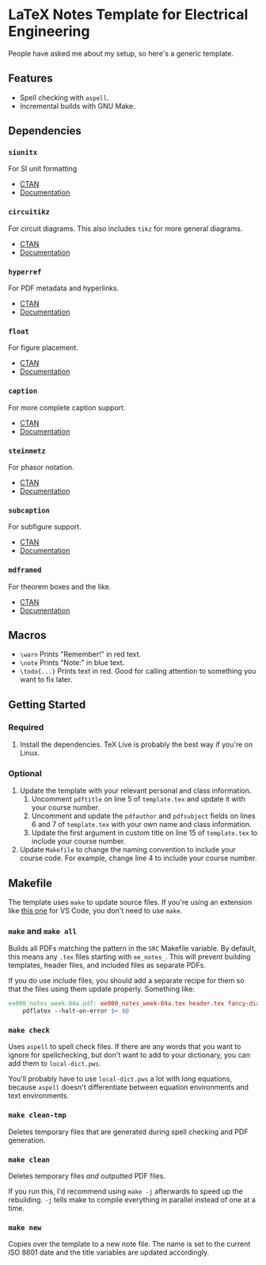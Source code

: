 LaTeX Notes Template for Electrical Engineering
===============================================

People have asked me about my setup, so here's a generic template.


Features
--------

 - Spell checking with `aspell`.
 - Incremental builds with GNU Make.


Dependencies
------------

### `siunitx`

For SI unit formatting

 - [CTAN](https://www.ctan.org/pkg/siunitx)
 - [Documentation](http://mirrors.ctan.org/macros/latex/contrib/siunitx/siunitx.pdf)

### `circuitikz`

For circuit diagrams. This also includes `tikz` for more general diagrams.

 - [CTAN](https://www.ctan.org/pkg/circuitikz)
 - [Documentation](https://texdoc.org/serve/circuitikz/0)

### `hyperref`

For PDF metadata and hyperlinks.

 - [CTAN](https://www.ctan.org/pkg/hyperref)
 - [Documentation](http://mirrors.ctan.org/macros/latex/contrib/hyperref/doc/hyperref-doc.pdf)

### `float`

For figure placement.

 - [CTAN](https://www.ctan.org/pkg/float)
 - [Documentation](http://mirrors.ctan.org/macros/latex/contrib/float/float.pdf)

### `caption`

For more complete caption support.

 - [CTAN](https://www.ctan.org/pkg/caption)
 - [Documentation](http://mirrors.ctan.org/macros/latex/contrib/caption/caption.pdf)

### `steinmetz`

For phasor notation.

 - [CTAN](https://www.ctan.org/pkg/steinmetz)
 - [Documentation](https://mirrors.ctan.org/macros/latex/contrib/steinmetz/README)

### `subcaption`

For subfigure support.

 - [CTAN](https://www.ctan.org/pkg/subcaption)
 - [Documentation](https://mirror.math.princeton.edu/pub/CTAN/macros/latex/contrib/caption/subcaption.pdf)

### `mdframed`

For theorem boxes and the like.

 - [CTAN](https://www.ctan.org/pkg/mdframed)
 - [Documentation](https://mirrors.rit.edu/CTAN/macros/latex/contrib/mdframed/mdframed.pdf)


Macros
------

 - `\warn` Prints "Remember!" in red text.
 - `\note` Prints "Note:" in blue text.
 - `\todo{...}` Prints text in red. Good for calling attention to something you
   want to fix later.


Getting Started
---------------

### Required

1. Install the dependencies. TeX Live is probably the best way if you're on
   Linux.

### Optional

1. Update the template with your relevant personal and class information.
	1. Uncomment `pdftitle` on line 5 of `template.tex` and update it with your
	   course number.
	2. Uncomment and update the `pdfauthor` and `pdfsubject` fields on lines 6
	   and 7 of `template.tex` with your own name and class information.
	3. Update the first argument in custom title on line 15 of `template.tex` to
	   include your course number.
2. Update `Makefile` to change the naming convention to include your course
   code. For example, change line 4 to include your course number.


Makefile
--------

The template uses `make` to update source files. If you're using an extension
like
[this one](https://marketplace.visualstudio.com/items?itemName=James-Yu.latex-workshop)
for VS Code, you don't need to use `make`.

### `make` and `make all`

Builds all PDFs matching the pattern in the `SRC` Makefile variable. By default,
this means any `.tex` files starting with `ee_notes_`. This will prevent
building templates, header files, and included files as separate PDFs.

If you do use include files, you should add a separate recipe for them so that
the files using them update properly. Something like:

```Makefile
ee000_notes_week-04a.pdf: ee000_notes_week-04a.tex header.tex fancy-diagram.tex
	pdflatex --halt-on-error $< $@
```

### `make check`

Uses `aspell` to spell check files. If there are any words that you want to
ignore for spellchecking, but don't want to add to your dictionary, you can add
them to `local-dict.pws`.

You'll probably have to use `local-dict.pws` a lot with long equations, because
`aspell` doesn't differentiate between equation environments and text
environments.

### `make clean-tmp`

Deletes temporary files that are generated during spell checking and PDF
generation.

### `make clean`

Deletes temporary files _and_ outputted PDF files.

If you run this, I'd recommend using `make -j` afterwards to speed up the
rebuilding. `-j` tells make to compile everything in parallel instead of one at
a time.

### `make new`

Copies over the template to a new note file. The name is set to the current ISO
8601 date and the title variables are updated accordingly.
